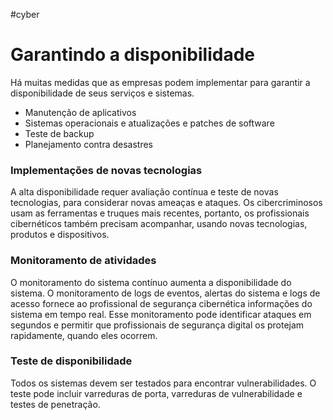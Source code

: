 #cyber 
# Garantindo a disponibilidade

Há muitas medidas que as empresas podem implementar para garantir a disponibilidade de seus serviços e sistemas.

- Manutenção de aplicativos
- Sistemas operacionais e atualizações e patches de software
- Teste de backup
- Planejamento contra desastres
### Implementações de novas tecnologias

A alta disponibilidade requer avaliação contínua e teste de novas tecnologias, para considerar novas ameaças e ataques. Os cibercriminosos usam as ferramentas e truques mais recentes, portanto, os profissionais cibernéticos também precisam acompanhar, usando novas tecnologias, produtos e dispositivos.

### Monitoramento de atividades

O monitoramento do sistema contínuo aumenta a disponibilidade do sistema. O monitoramento de logs de eventos, alertas do sistema e logs de acesso fornece ao profissional de segurança cibernética informações do sistema em tempo real. Esse monitoramento pode identificar ataques em segundos e permitir que profissionais de segurança digital os protejam rapidamente, quando eles ocorrem.

### Teste de disponibilidade

Todos os sistemas devem ser testados para encontrar vulnerabilidades. O teste pode incluir varreduras de porta, varreduras de vulnerabilidade e testes de penetração.


























